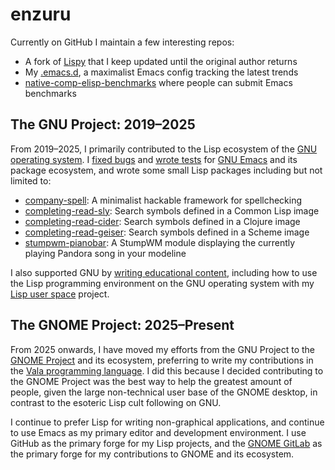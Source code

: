 # enzuru

Currently on GitHub I maintain a few interesting repos:

- A fork of [Lispy](https://github.com/enzuru/lispy) that I keep updated until the original author returns
- My [.emacs.d](https://github.com/enzuru/.emacs.d), a maximalist Emacs config tracking the latest trends
- [native-comp-elisp-benchmarks](https://github.com/enzuru/native-comp-elisp-benchmarks) where people can submit Emacs benchmarks

## The GNU Project: 2019–2025

From 2019–2025, I primarily contributed to the Lisp ecosystem of the [GNU operating system](https://gnu.org). I [fixed bugs](https://github.com/emacs-mirror/emacs/commits?author=enzuru) and [wrote tests](https://github.com/emacs-mirror/emacs/commit/103ae72ee9f197943265b76590cbad1d6e08a9b5) for [GNU Emacs](https://www.gnu.org/s/emacs/) and its package ecosystem, and wrote some small Lisp packages including but not limited to:

- [company-spell](https://github.com/enzuru/company-spell): A minimalist hackable framework for spellchecking
- [completing-read-sly](https://github.com/enzuru/completing-read-sly): Search symbols defined in a Common Lisp image
- [completing-read-cider](https://github.com/enzuru/completing-read-cider): Search symbols defined in a Clojure image
- [completing-read-geiser](https://github.com/enzuru/completing-read-geiser): Search symbols defined in a Scheme image
- [stumpwm-pianobar](https://github.com/stumpwm/stumpwm-contrib/tree/master/modeline/pianobar): A StumpWM module displaying the currently playing Pandora song in your modeline

I also supported GNU by [writing educational content](https://enzuru.medium.com/), including how to use the Lisp programming environment on the GNU operating system with my [Lisp user space](https://github.com/enzuru/lisp-user-space) project.

## The GNOME Project: 2025–Present

From 2025 onwards, I have moved my efforts from the GNU Project to the [GNOME Project](https://gnome.org) and its ecosystem, preferring to write my contributions in the [Vala programming language](https://vala.dev/). I did this because I decided contributing to the GNOME Project was the best way to help the greatest amount of people, given the large non-technical user base of the GNOME desktop, in contrast to the esoteric Lisp cult following on GNU.

I continue to prefer Lisp for writing non-graphical applications, and continue to use Emacs as my primary editor and development environment. I use GitHub as the primary forge for my Lisp projects, and the [GNOME GitLab](https://gitlab.gnome.org/enzuru) as the primary forge for my contributions to GNOME and its ecosystem.

